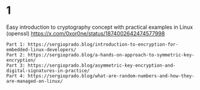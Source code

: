 
# 1

Easy introduction to cryptography concept with practical examples in Linux (openssl) https://x.com/0xor0ne/status/1874002642474577998
```console
Part 1: https://sergioprado.blog/introduction-to-encryption-for-embedded-linux-developers/
Part 2: https://sergioprado.blog/a-hands-on-approach-to-symmetric-key-encryption/
Part 3: https://sergioprado.blog/asymmetric-key-encryption-and-digital-signatures-in-practice/
Part 4: https://sergioprado.blog/what-are-random-numbers-and-how-they-are-managed-on-linux/
```
